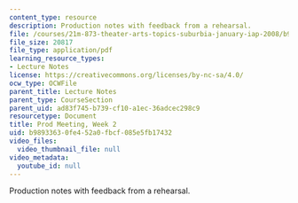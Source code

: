 ```yaml
---
content_type: resource
description: Production notes with feedback from a rehearsal.
file: /courses/21m-873-theater-arts-topics-suburbia-january-iap-2008/b98933630fe452a0fbcf085e5fb17432_prod1.pdf
file_size: 20817
file_type: application/pdf
learning_resource_types:
- Lecture Notes
license: https://creativecommons.org/licenses/by-nc-sa/4.0/
ocw_type: OCWFile
parent_title: Lecture Notes
parent_type: CourseSection
parent_uid: ad83f745-b739-cf10-a1ec-36adcec298c9
resourcetype: Document
title: Prod Meeting, Week 2
uid: b9893363-0fe4-52a0-fbcf-085e5fb17432
video_files:
  video_thumbnail_file: null
video_metadata:
  youtube_id: null
---
```

Production notes with feedback from a rehearsal.